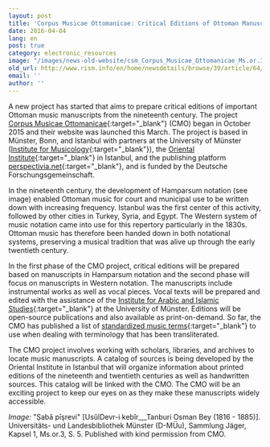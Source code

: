 ```yaml
---
layout: post
title: 'Corpus Musicae Ottomanicae: Critical Editions of Ottoman Manuscripts'
date: 2016-04-04
lang: en
post: true
category: electronic_resources
image: "/images/news-old-website/csm_Corpus_Musicae_Ottomanicae_Ms.or.3__S._5_-_Saba_Pesrevi__Devr-i_Kebir__Osman_Bey_b7d9711f75.jpg"
old_url: http://www.rism.info/en/home/newsdetails/browse/39/article/64/corpus-musicae-ottomanicae-critical-editions-of-ottoman-manuscripts.html
email: ''
author: ''
---
```


A new project has started that aims to prepare critical editions of important Ottoman music manuscripts from the nineteenth century. The project [Corpus Musicae Ottomanicae](http://www.uni-muenster.de/CMO-Edition/cmo/cmo.html){:target="_blank"} (CMO) began in October 2015 and their website was launched this March. The project is based in Münster, Bonn, and Istanbul with partners at the University of Münster ([Institute for Musicology](https://www.uni-muenster.de/Musikwissenschaft/){:target="_blank"}), the [Oriental Institute](http://www.maxweberstiftung.de/en/institute/institute-oi-istanbul.html){:target="_blank"} in Istanbul, and the publishing platform [perspectivia.net](http://www.perspectivia.net/){:target="_blank"}, and is funded by the Deutsche Forschungsgemeinschaft.

In the nineteenth century, the development of Hamparsum notation (see image) enabled Ottoman music for court and municipal use to be written down with increasing frequency. Istanbul was the first center of this activity, followed by other cities in Turkey, Syria, and Egypt. The Western system of music notation came into use for this repertory particularly in the 1830s. Ottoman music has therefore been handed down in both notational systems, preserving a musical tradition that was alive up through the early twentieth century.

In the first phase of the CMO project, critical editions will be prepared based on manuscripts in Hamparsum notation and the second phase will focus on manuscripts in Western notation. The manuscripts include instrumental works as well as vocal pieces. Vocal texts will be prepared and edited with the assistance of the [Institute for Arabic and Islamic Studies](https://www.uni-muenster.de/ArabistikIslam/){:target="_blank"} at the University of Münster. Editions will be open-source publications and also available as print-on-demand. So far, the CMO has published a list of [standardized music terms](http://www.uni-muenster.de/CMO-Edition/publikationen/publikationen.html){:target="_blank"} to use when dealing with terminology that has been transliterated.

The CMO project involves working with scholars, libraries, and archives to locate music manuscripts. A catalog of sources is being developed by the Oriental Institute in Istanbul that will organize information about printed editions of the nineteenth and twentieth centuries as well as handwritten sources. This catalog will be linked with the CMO. The CMO will be an exciting project to keep our eyes on as they make these manuscripts widely accessible.

_Image:_ "Ṣabā pīşrevi" [UsûlDevr-i kebîr_,_Tanburi Osman Bey (1816 - 1885)]. Universitäts- und Landesbibliothek Münster (D-MÜu), Sammlung Jäger, Kapsel 1, Ms.or.3, S. 5. Published with kind permission from CMO.